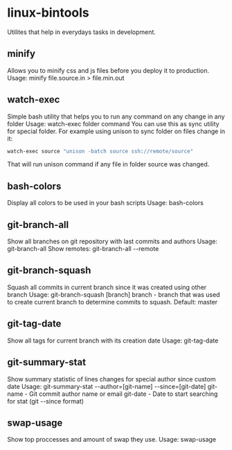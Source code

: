 # linux-bintools
Utilites that help in everydays tasks in development.

## minify
Allows you to minify css and js files before you deploy it to production.
Usage: minify file.source.in > file.min.out

## watch-exec
Simple bash utility that helps you to run any command on any change in any folder
Usage: watch-exec folder command
You can use this as sync utility for special folder. For example using unison to sync folder on files change in it:
```bash
watch-exec source "unison -batch source ssh://remote/source"
```
That will run unison command if any file in folder source was changed.

## bash-colors
Display all colors to be used in your bash scripts
Usage: bash-colors

## git-branch-all
Show all branches on git repository with last commits and authors
Usage: git-branch-all
Show remotes: git-branch-all --remote

## git-branch-squash
Squash all commits in current branch since it was created using other branch
Usage: git-branch-squash [branch]
branch - branch that was used to create current branch to determine commits to squash. Default: master

## git-tag-date
Show all tags for current branch with its creation date
Usage: git-tag-date

## git-summary-stat
Show summary statistic of lines changes for special author since custom date
Usage: git-summary-stat --author=[git-name] --since=[git-date]
git-name - Git commit author name or email
git-date - Date to start searching for stat (git --since format)

## swap-usage
Show top proccesses and amount of swap they use.
Usage: swap-usage
